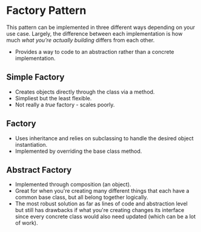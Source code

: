 # Factory Pattern

This pattern can be implemented in three different ways depending on your use case. 
Largely, the difference between each implementation is how much _what you're actually building_ differs from each other.

- Provides a way to code to an abstraction rather than a concrete implementation.

## Simple Factory
- Creates objects directly through the class via a method.
- Simpliest but the least flexible.
- Not really a _true_ factory - scales poorly.

## Factory
- Uses inheritance and relies on subclassing to handle the desired object instantiation.
- Implemented by overriding the base class method.

## Abstract Factory

- Implemented through composition (an object).
- Great for when you're creating many different things that each have a common base class, but all belong together logically.
- The most robust solution as far as lines of code and abstraction level but still has drawbacks if what you're creating changes its interface 
since every concrete class would also need updated (which can be a lot of work).